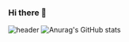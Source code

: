 ### Hi there 👋
![header](https://capsule-render.vercel.app/api?type=slice&color=gradient&height=160&section=header&text=Hi!%20I'm%20홍구리!&fontAlign=50&fontAlignY=70&fontSize=90&fontColor=000000)
![Anurag's GitHub stats](https://github-readme-stats.vercel.app/api?username=hong-guri&show_icons=true&theme=radical)
<!--
**hong-guri/hong-guri** is a ✨ _special_ ✨ repository because its `README.md` (this file) appears on your GitHub profile.

Here are some ideas to get you started:

- 🔭 I’m currently working on ...
- 🌱 I’m currently learning ...
- 👯 I’m looking to collaborate on ...
- 🤔 I’m looking for help with ...
- 💬 Ask me about ...
- 📫 How to reach me: ...
- 😄 Pronouns: ...
- ⚡ Fun fact: ...
-->

